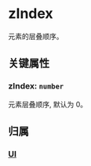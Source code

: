 # zIndex

元素的层叠顺序。

## 关键属性

### zIndex: `number`

元素层叠顺序, 默认为 0。

## 归属

### [UI](/reference/display/UI.md)
